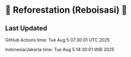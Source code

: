 
# 🌳 Reforestation (Reboisasi) 🌲

## Last Updated

GitHub Actions time: Tue Aug  5 07:30:01 UTC 2025

Indonesia/Jakarta time: Tue Aug  5 14:30:01 WIB 2025
